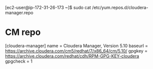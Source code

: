 [ec2-user@ip-172-31-26-173 ~]$ sudo cat /etc/yum.repos.d/cloudera-manager.repo
# CM repo
[cloudera-manager]
name = Cloudera Manager, Version 5.10
baseurl = https://archive.cloudera.com/cm5/redhat/7/x86_64/cm/5.10/
gpgkey = https://archive.cloudera.com/redhat/cdh/RPM-GPG-KEY-cloudera
gpgcheck = 1
